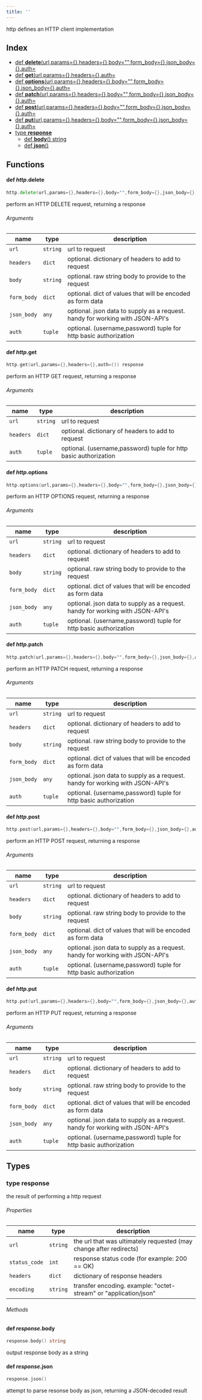 ```yaml
---
title: ''
---
```


http defines an HTTP client implementation

## Index


* [def <b>delete</b>(url,params={},headers={},body="",form_body={},json_body={},auth=](#def-ihttpibdeleteb)
* [def <b>get</b>(url,params={},headers={},auth=](#def-ihttpibgetb)
* [def <b>options</b>(url,params={},headers={},body="",form_body={},json_body={},auth=](#def-ihttpiboptionsb)
* [def <b>patch</b>(url,params={},headers={},body="",form_body={},json_body={},auth=](#def-ihttpibpatchb)
* [def <b>post</b>(url,params={},headers={},body="",form_body={},json_body={},auth=](#def-ihttpibpostb)
* [def <b>put</b>(url,params={},headers={},body="",form_body={},json_body={},auth=](#def-ihttpibputb)
* [type <b>response</b>](#type-bresponseb)
    * [def <b>body</b>() string](#def-iresponseibbodyb)
    * [def <b>json</b>()](#def-iresponseibjsonb)


## Functions


#### def <i>http</i>.<b>delete</b>
```go
http.delete(url,params={},headers={},body="",form_body={},json_body={},auth=()) response
```
perform an HTTP DELETE request, returning a response

###### Arguments

| name | type | description |
|------|------|-------------|
| `url` | `string` | url to request |
| `headers` | `dict` | optional. dictionary of headers to add to request |
| `body` | `string` | optional. raw string body to provide to the request |
| `form_body` | `dict` | optional. dict of values that will be encoded as form data |
| `json_body` | `any` | optional. json data to supply as a request. handy for working with JSON-API's |
| `auth` | `tuple` | optional. (username,password) tuple for http basic authorization |



#### def <i>http</i>.<b>get</b>
```go
http.get(url,params={},headers={},auth=()) response
```
perform an HTTP GET request, returning a response

###### Arguments

| name | type | description |
|------|------|-------------|
| `url` | `string` | url to request |
| `headers` | `dict` | optional. dictionary of headers to add to request |
| `auth` | `tuple` | optional. (username,password) tuple for http basic authorization |



#### def <i>http</i>.<b>options</b>
```go
http.options(url,params={},headers={},body="",form_body={},json_body={},auth=()) response
```
perform an HTTP OPTIONS request, returning a response

###### Arguments

| name | type | description |
|------|------|-------------|
| `url` | `string` | url to request |
| `headers` | `dict` | optional. dictionary of headers to add to request |
| `body` | `string` | optional. raw string body to provide to the request |
| `form_body` | `dict` | optional. dict of values that will be encoded as form data |
| `json_body` | `any` | optional. json data to supply as a request. handy for working with JSON-API's |
| `auth` | `tuple` | optional. (username,password) tuple for http basic authorization |



#### def <i>http</i>.<b>patch</b>
```go
http.patch(url,params={},headers={},body="",form_body={},json_body={},auth=()) response
```
perform an HTTP PATCH request, returning a response

###### Arguments

| name | type | description |
|------|------|-------------|
| `url` | `string` | url to request |
| `headers` | `dict` | optional. dictionary of headers to add to request |
| `body` | `string` | optional. raw string body to provide to the request |
| `form_body` | `dict` | optional. dict of values that will be encoded as form data |
| `json_body` | `any` | optional. json data to supply as a request. handy for working with JSON-API's |
| `auth` | `tuple` | optional. (username,password) tuple for http basic authorization |



#### def <i>http</i>.<b>post</b>
```go
http.post(url,params={},headers={},body="",form_body={},json_body={},auth=()) response
```
perform an HTTP POST request, returning a response

###### Arguments

| name | type | description |
|------|------|-------------|
| `url` | `string` | url to request |
| `headers` | `dict` | optional. dictionary of headers to add to request |
| `body` | `string` | optional. raw string body to provide to the request |
| `form_body` | `dict` | optional. dict of values that will be encoded as form data |
| `json_body` | `any` | optional. json data to supply as a request. handy for working with JSON-API's |
| `auth` | `tuple` | optional. (username,password) tuple for http basic authorization |



#### def <i>http</i>.<b>put</b>
```go
http.put(url,params={},headers={},body="",form_body={},json_body={},auth=()) response
```
perform an HTTP PUT request, returning a response

###### Arguments

| name | type | description |
|------|------|-------------|
| `url` | `string` | url to request |
| `headers` | `dict` | optional. dictionary of headers to add to request |
| `body` | `string` | optional. raw string body to provide to the request |
| `form_body` | `dict` | optional. dict of values that will be encoded as form data |
| `json_body` | `any` | optional. json data to supply as a request. handy for working with JSON-API's |
| `auth` | `tuple` | optional. (username,password) tuple for http basic authorization |




## Types
### type <b>response</b>
the result of performing a http request

###### Properties

| name | type | description |
|------|------|-------------|
| `url` | `string` | the url that was ultimately requested (may change after redirects) |
| `status_code` | `int` | response status code (for example: 200 == OK) |
| `headers` | `dict` | dictionary of response headers |
| `encoding` | `string` | transfer encoding. example: "octet-stream" or "application/json" |




###### Methods

#### def <i>response</i>.<b>body</b>
```go
response.body() string
```
output response body as a string


#### def <i>response</i>.<b>json</b>
```go
response.json()
```
attempt to parse resonse body as json, returning a JSON-decoded result


